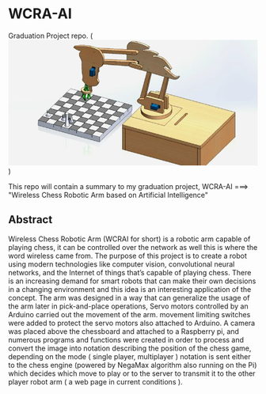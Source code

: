 # WCRA-AI
Graduation Project repo.
(![grad-project img](image.png))

<p>
This repo will contain a summary to my graduation project,
WCRA-AI ===> "Wireless Chess Robotic Arm based on Artificial Intelligence"
</p>

## Abstract

<p>

Wireless Chess Robotic Arm (WCRAI for short) is a robotic arm capable of playing chess, it can be
controlled over the network as well this is where the word wireless came from. The purpose of this project is
to create a robot using modern technologies like computer vision, convolutional neural networks, and the
Internet of things that’s capable of playing chess. There is an increasing demand for smart robots that can
make their own decisions in a changing environment and this idea is an interesting application of the
concept. The arm was designed in a way that can generalize the usage of the arm later in pick-and-place
operations, Servo motors controlled by an Arduino carried out the movement of the arm. movement limiting
switches were added to protect the servo motors also attached to Arduino. A camera was placed above the
chessboard and attached to a Raspberry pi, and numerous programs and functions were created in order
to process and convert the image into notation describing the position of the chess game, depending on the
mode ( single player, multiplayer ) notation is sent either to the chess engine (powered by NegaMax
algorithm also running on the Pi) which decides which move to play or to the server to transmit it to the
other player robot arm ( a web page in current conditions ).
</p>
